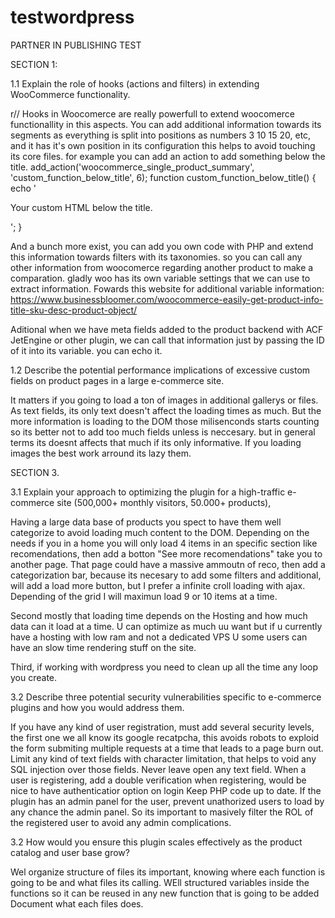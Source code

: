 # testwordpress
PARTNER IN PUBLISHING TEST


SECTION 1:

1.1 Explain the role of hooks (actions and filters) in extending WooCommerce functionality.

r// Hooks in Woocomerce are really powerfull to extend woocomerce functionallity in this aspects.
You can add additional information towards its segments as everything is split into positions as numbers 3 10 15 20, etc, and it has it's own position in its configuration this helps to avoid touching its core files. for example you can add an action to add something below the title.
add_action('woocommerce_single_product_summary', 'custom_function_below_title', 6);
function custom_function_below_title() {
    echo '<p>Your custom HTML below the title.</p>';
}

And a bunch more exist, you can add you own code with PHP and extend this information towards filters with its taxonomies. so you can call any other information from woocomerce regarding another product to make a comparation. gladly woo has its own variable settings that we can use to extract information.
Fowards this website for additional variable information: https://www.businessbloomer.com/woocommerce-easily-get-product-info-title-sku-desc-product-object/

Aditional when we have meta fields added to the product backend with ACF JetEngine or other plugin, we can call that information just by passing the ID of it into its variable. you can echo it.

1.2 Describe the potential performance implications of excessive custom fields on product pages in a large e-commerce site.

It matters if you going to load a ton of images in additional gallerys or files. As text fields, its only text doesn't affect the loading times as much. But the more information is loading to the DOM those milisenconds starts counting so its better not to add too much fields unless is neccesary. but in general terms its doesnt affects that much if its only informative.
If you loading images the best work arround its lazy them.

SECTION 3.

3.1 Explain your approach to optimizing the plugin for a high-traffic e-commerce site (500,000+ monthly visitors, 50.000+ products),

Having a large data base of products you spect to have them well categorize to avoid loading much content to the DOM.
Depending on the needs if you in a home you will only load 4 items in an specific section like recomendations, then add a botton "See more recomendations" take you to another page. That page could have a massive ammoutn of reco, then add a categorization bar, because its necesary to add some filters and additional, will add a load more button, but I prefer a infinite croll loading with ajax. Depending of the grid I will maximun load 9 or 10 items at a time.

Second mostly that loading time depends on the Hosting and how much data can it load at a time. U can optimize as much uu want but if u currently have a hosting with low ram and not a dedicated VPS U some users can have an slow time rendering stuff on the site.

Third, if working with wordpress you need to clean up all the time any loop you create.

3.2 Describe three potential security vulnerabilities specific to e-commerce plugins and how you would address them.

If you have any kind of user registration, must add several security levels, the first one we all know its google recatpcha, this avoids robots to exploid the form submiting multiple requests at a time that leads to a page burn out.
Limit any kind of text fields with character limitation, that helps to void any SQL injection over those fields. Never leave open any text field.
When a user is registering, add a double verification when registering, would be nice to have authenticatior option on login
Keep PHP code up to date.
If the plugin has an admin panel for the user, prevent unathorized users to load by any chance the admin panel. So its important to masively filter the ROL of the registered user to avoid any admin complications.

3.2 How would you ensure this plugin scales effectively as the product catalog and user base grow?

Wel organize structure of files its important, knowing where each function is going to be and what files its calling.
WEll structured variables inside the functions so it can be reused in any new function that is going to be added
Document what each files does.

